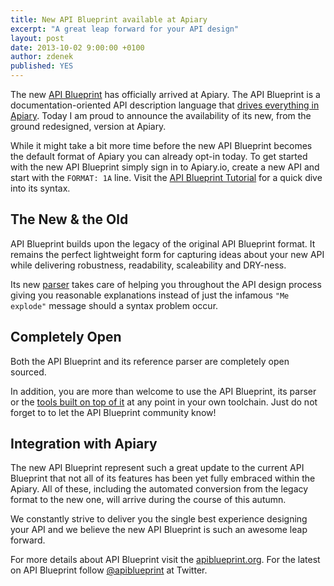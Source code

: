 ```yaml
---
title: New API Blueprint available at Apiary
excerpt: "A great leap forward for your API design"
layout: post
date: 2013-10-02 9:00:00 +0100
author: zdenek
published: YES
---
```


The new [API Blueprint](https://apiblueprint.org) has officially arrived at Apiary. The API Blueprint is a documentation-oriented API description language that [drives everything in Apiary](http://apiary.io/how-it-works). Today I am proud to announce the availability of its new, from the ground redesigned, version at Apiary.

While it might take a bit more time before the new API Blueprint becomes the default format of Apiary you can already opt-in today. To get started with the new API Blueprint simply sign in to Apiary.io, create a new API and start with the `FORMAT: 1A` line. Visit the [API Blueprint Tutorial](https://help.apiary.io/api_101/api_blueprint_tutorial/) for a quick dive into its syntax.

## The New & the Old
API Blueprint builds upon the legacy of the original API Blueprint format. It remains the perfect lightweight form for capturing ideas about your new API while delivering robustness, readability, scaleability and DRY-ness.

Its new [parser](https://github.com/apiaryio/snowcrash) takes care of helping you throughout the API design process giving you reasonable explanations instead of just the infamous `"Me explode"` message should a syntax problem occur.

## Completely Open
Both the API Blueprint and its reference parser are completely open sourced. 

In addition, you are more than welcome to use the API Blueprint, its parser or the [tools built on top of it](https://apiblueprint.org/#tooling) at any point in your own toolchain. Just do not forget to to let the API Blueprint community know!

## Integration with Apiary
The new API Blueprint represent such a great update to the current API Blueprint that not all of its features has been yet fully embraced within the Apiary. All of these, including the automated conversion from the legacy format to the new one, will arrive during the course of this autumn. 

We constantly strive to deliver you the single best experience designing your API and we believe the new API Blueprint is such an awesome leap forward.

For more details about API Blueprint visit the [apiblueprint.org](https://apiblueprint.org). For the latest on API Blueprint follow [@apiblueprint](https://twitter.com/apiblueprint) at Twitter.
